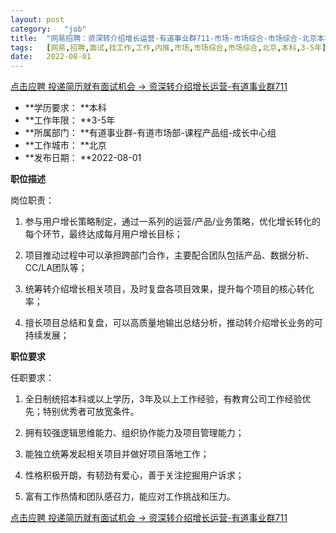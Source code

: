 ```yaml
---
layout:	post
category:	"job"
title:	"网易招聘：资深转介绍增长运营-有道事业群711-市场-市场综合-市场综合-北京本科3-5年"
tags:	[网易,招聘,面试,找工作,工作,内推,市场,市场综合,市场综合,北京,本科,3-5年]
date:	2022-08-01
---
```


[点击应聘 投递简历就有面试机会 ->  资深转介绍增长运营-有道事业群711](http://mobile.bole.netease.com/bole/boleDetail?id=41954&employeeId=346f03c3cda5f04c&key=all)



- **学历要求： **本科
- **工作年限： **3-5年
- **所属部门： **有道事业群-有道市场部-课程产品组-成长中心组
- **工作城市： **北京
- **发布日期： **2022-08-01



**职位描述**

岗位职责：

1. 参与用户增长策略制定，通过一系列的运营/产品/业务策略，优化增长转化的每个环节，最终达成每月用户增长目标；

2. 项目推动过程中可以承担跨部门合作，主要配合团队包括产品、数据分析、CC/LA团队等；

3. 统筹转介绍增长相关项目，及时复盘各项目效果，提升每个项目的核心转化率；

4. 擅长项目总结和复盘，可以高质量地输出总结分析，推动转介绍增长业务的可持续发展；



**职位要求**

任职要求：

1. 全日制统招本科或以上学历，3年及以上工作经验，有教育公司工作经验优先；特别优秀者可放宽条件。

2. 拥有较强逻辑思维能力、组织协作能力及项目管理能力；

3. 能独立统筹发起相关项目并做好项目落地工作；

4. 性格积极开朗，有韧劲有爱心，善于关注挖掘用户诉求；

5. 富有工作热情和团队感召力，能应对工作挑战和压力。



[点击应聘 投递简历就有面试机会 ->  资深转介绍增长运营-有道事业群711](http://mobile.bole.netease.com/bole/boleDetail?id=41954&employeeId=346f03c3cda5f04c&key=all)